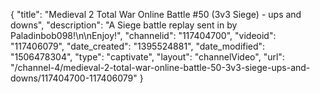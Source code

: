 {
    "title": "Medieval 2 Total War Online Battle #50 (3v3 Siege) - ups and downs",
    "description": "A Siege battle replay sent in by Paladinbob098!\n\nEnjoy!",
    "channelid": "117404700",
    "videoid": "117406079",
    "date_created": "1395524881",
    "date_modified": "1506478304",
    "type": "captivate",
    "layout": "channelVideo",
    "url": "\/channel-4\/medieval-2-total-war-online-battle-50-3v3-siege-ups-and-downs\/117404700-117406079"
}